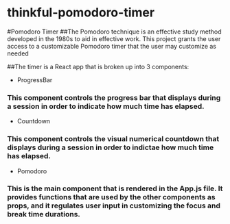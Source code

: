 # thinkful-pomodoro-timer

#Pomodoro Timer
##The Pomodoro technique is an effective study method developed in the 1980s to aid in effective work. This project grants the user access to a customizable Pomodoro timer that the user may customize as needed

##The timer is a React app that is broken up into 3 components:

- ProgressBar
### This component controls the progress bar that displays during a session in order to indicate how much time has elapsed.
- Countdown
### This component controls the visual numerical countdown that displays during a session in order to indictae how much time has elapsed.
- Pomodoro
### This is the main component that is rendered in the App.js file. It provides functions that are used by the other components as props, and it regulates user input in customizing the focus and break time durations.
